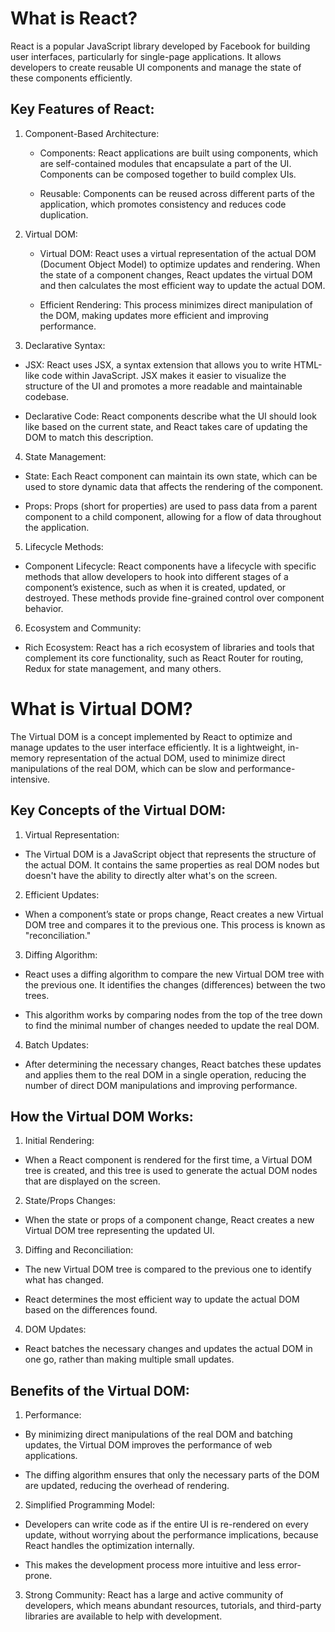 # What is React?

React is a popular JavaScript library developed by Facebook for building user interfaces, particularly for single-page applications. It allows developers to create reusable UI components and manage the state of these components efficiently.

## Key Features of React:

1. Component-Based Architecture:

    - Components: React applications are built using components, which are self-contained modules that encapsulate a part of the UI. Components can be composed together to build complex UIs.

    - Reusable: Components can be reused across different parts of the application, which promotes consistency and reduces code duplication.

2. Virtual DOM:

    - Virtual DOM: React uses a virtual representation of the actual DOM (Document Object Model) to optimize updates and rendering. When the state of a component changes, React updates the virtual DOM and then calculates        the most efficient way to update the actual DOM.

    - Efficient Rendering: This process minimizes direct manipulation of the DOM, making updates more efficient and improving performance.

3. Declarative Syntax:

  - JSX: React uses JSX, a syntax extension that allows you to write HTML-like code within JavaScript. JSX makes it easier to visualize the structure of the UI and promotes a more readable and maintainable codebase.

  - Declarative Code: React components describe what the UI should look like based on the current state, and React takes care of updating the DOM to match this description.

4. State Management:

  - State: Each React component can maintain its own state, which can be used to store dynamic data that affects the rendering of the component.

  - Props: Props (short for properties) are used to pass data from a parent component to a child component, allowing for a flow of data throughout the application.

5. Lifecycle Methods:

  - Component Lifecycle: React components have a lifecycle with specific methods that allow developers to hook into different stages of a component’s existence, such as when it is created, updated, or destroyed. These         methods provide fine-grained control over component behavior.

6. Ecosystem and Community:

  - Rich Ecosystem: React has a rich ecosystem of libraries and tools that complement its core functionality, such as React Router for routing, Redux for state management, and many others.


# What is Virtual DOM?

The Virtual DOM is a concept implemented by React to optimize and manage updates to the user interface efficiently. It is a lightweight, in-memory representation of the actual DOM, used to minimize direct manipulations of the real DOM, which can be slow and performance-intensive.

## Key Concepts of the Virtual DOM:

1. Virtual Representation:

  - The Virtual DOM is a JavaScript object that represents the structure of the actual DOM. It contains the same properties as real DOM nodes but doesn't have the ability to directly alter what's on the screen.

2. Efficient Updates:

  - When a component’s state or props change, React creates a new Virtual DOM tree and compares it to the previous one. This process is known as "reconciliation."

3. Diffing Algorithm:

  - React uses a diffing algorithm to compare the new Virtual DOM tree with the previous one. It identifies the changes (differences) between the two trees.

  - This algorithm works by comparing nodes from the top of the tree down to find the minimal number of changes needed to update the real DOM.

4. Batch Updates:

  - After determining the necessary changes, React batches these updates and applies them to the real DOM in a single operation, reducing the number of direct DOM manipulations and improving performance.

## How the Virtual DOM Works:

1. Initial Rendering:

  - When a React component is rendered for the first time, a Virtual DOM tree is created, and this tree is used to generate the actual DOM nodes that are displayed on the screen.

2. State/Props Changes:

  - When the state or props of a component change, React creates a new Virtual DOM tree representing the updated UI.

3. Diffing and Reconciliation:

  - The new Virtual DOM tree is compared to the previous one to identify what has changed.

  - React determines the most efficient way to update the actual DOM based on the differences found.

4. DOM Updates:

  - React batches the necessary changes and updates the actual DOM in one go, rather than making multiple small updates.

## Benefits of the Virtual DOM:

1. Performance:

  - By minimizing direct manipulations of the real DOM and batching updates, the Virtual DOM improves the performance of web applications.

  - The diffing algorithm ensures that only the necessary parts of the DOM are updated, reducing the overhead of rendering.

2. Simplified Programming Model:

  - Developers can write code as if the entire UI is re-rendered on every update, without worrying about the performance implications, because React handles the optimization internally.

- This makes the development process more intuitive and less error-prone.

3. Strong Community: React has a large and active community of developers, which means abundant resources, tutorials, and third-party libraries are available to help with development.
